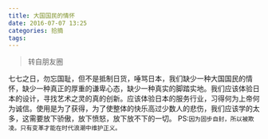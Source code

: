 ```yaml
---
title: 大国国民的情怀
date: 2016-07-07 13:25
categories: 拾摘
tags:
---
```


>转自朋友圈

七七之日，勿忘国耻，但不是抵制日货，唾骂日本，我们缺少一种大国国民的情怀，缺少一种真正的厚重的谦卑心态，缺少一种真实的脚踏实地。我们应该体验日本的设计，寻找艺术之灵的真的创新。应该体验日本的服务行业，习得何为上帝何为诚信。使用是为了获得，为了使整体的快乐高过少数人的悲伤，我们应该学的太多，这需要放下骄傲，放下愤怒，放下放不下的一切。
PS:`因为固步自封，所以被欺凌。只有变革才能在时代浪潮中维护正义。`
